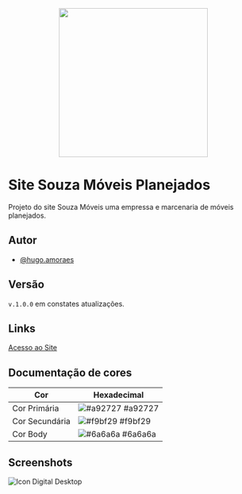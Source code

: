 <div align="center">
<img src="https://github.com/user-attachments/assets/4b953edb-a123-4556-8343-19d9b06ed06f" width="300px" />
</div>

# Site Souza Móveis Planejados

Projeto do site Souza Móveis uma empressa e marcenaria de móveis planejados.

## Autor

- [@hugo.amoraes](https://github.com/HugoaMoraes)

## Versão

`v.1.0.0` em constates atualizações.

## Links

[Acesso ao Site](https://github.com/HugoaMoraes)

## Documentação de cores

| Cor            | Hexadecimal                                                      |
| -------------- | ---------------------------------------------------------------- |
| Cor Primária   | ![#a92727](https://via.placeholder.com/10/a92727?text=+) #a92727 |
| Cor Secundária | ![#f9bf29](https://via.placeholder.com/10/f9bf29?text=+) #f9bf29 |
| Cor Body       | ![#6a6a6a](https://via.placeholder.com/10/6a6a6a?text=+) #6a6a6a |

## Screenshots

![Icon Digital Desktop](https://github.com/user-attachments/assets/4b953edb-a123-4556-8343-19d9b06ed06f)
